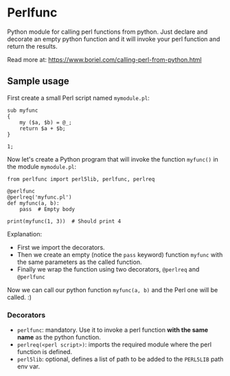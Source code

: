 # Perlfunc

Python module for calling perl functions from python.
Just declare and decorate an empty python function
and it will invoke your perl function and return the 
results.

Read more at:
https://www.boriel.com/calling-perl-from-python.html

## Sample usage

First create a small Perl script named `mymodule.pl`:
```
sub myfunc
{
    my ($a, $b) = @_;
    return $a + $b;
}

1;
```

Now let's create a Python program that will invoke
the function `myfunc()` in the module `mymodule.pl`:

```
from perlfunc import perl5lib, perlfunc, perlreq

@perlfunc
@perlreq('myfunc.pl')
def myfunc(a, b):
    pass  # Empty body

print(myfunc(1, 3))  # Should print 4
```

Explanation:

 - First we import the decorators.
 - Then we create an empty (notice the `pass` keyword) function `myfunc` with the
   same parameters as the called function.
 - Finally we wrap the function using two decorators, `@perlreq` and `@perlfunc`  
 
Now we can call our python function `myfunc(a, b)` and the Perl one will be called. :)

### Decorators

 * `perlfunc`: mandatory. Use it to invoke a perl function **with the same name** as the python function.
 * `perlreq(<perl script>)`: imports the required module where the perl function is defined.
 * `perl5lib`: optional, defines a list of path to be added to the `PERL5LIB` path env var.
 
